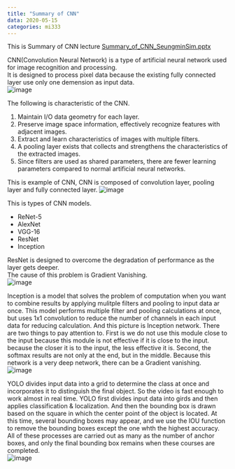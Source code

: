 ```yaml
---
title: "Summary of CNN"
data: 2020-05-15 
categories: mi333
---
```

  
This is Summary of CNN lecture
[Summary_of_CNN_SeungminSim.pptx](https://github.com/someonewho/someonewho.github.io/files/4631368/Summary_of_CNN_SeungminSim.pptx)  
  
CNN(Convolution Neural Network) is a type of artificial neural network used for image recognition and processing.  
It is designed to process pixel data because the existing fully connected layer use only one demension as input data.  
![image](https://user-images.githubusercontent.com/33623099/82106465-20b8f880-975c-11ea-8c72-71f792cfba97.png)  
  
The following is characteristic of the CNN.  
1. Maintain I/O data geometry for each layer.  
2. Preserve image space information, effectively recognize features with adjacent images.  
3. Extract and learn characteristics of images with multiple filters.  
4. A pooling layer exists that collects and strengthens the characteristics of the extracted images.  
5. Since filters are used as shared parameters, there are fewer learning parameters compared to normal artificial neural networks.  
  
This is example of CNN, CNN is composed of convolution layer, pooling layer and fully connected layer.
![image](https://user-images.githubusercontent.com/33623099/82106659-61654180-975d-11ea-8849-d474fa90aea9.png)  

This is types of CNN models.
- ReNet-5  
- AlexNet  
- VGG-16  
- ResNet  
- Inception  
  
ResNet is designed to overcome the degradation of performance as the layer gets deeper.  
The cause of this problem is Gradient Vanishing.  
![image](https://user-images.githubusercontent.com/33623099/82106809-5363f080-975e-11ea-8d4d-e85ea7fc4422.png)  
  
Inception is a model that solves the problem of computation when you want to combine results by applying mulitple filters and pooling to input data ar once. This model performs multiple filter and pooling calculations at once, but uses 1x1 convolution to reduce the number of channels in each input data for reducing calculation. And this picture is Inception network. There are two things to pay attention to. First is we do not use this module close to the input because this module is not effective if it is close to the input. because the closer it is to the input, the less effective it is. Second, the softmax results are not only at the end, but in the middle. Because this network is a very deep network, there can be a Gradient vanishing.  
![image](https://user-images.githubusercontent.com/33623099/82106956-27953a80-975f-11ea-939b-73d4c45b02c9.png)  
  
YOLO divides input data into a grid to determine the class at once and incorporates it to distinguish the final object. So the video is fast enough to work almost in real time. YOLO first divides input data into girds and then applies classification & localization. And then the bounding box is drawn based on the square in which the center point of the object is located. At this time, several bounding boxes may appear, and we use the IOU function to remove the bounding boxes except the one whth the highest accuracy. All of these processes are carried out as many as the number of anchor boxes, and only the final bounding box remains when these courses are completed.  
![image](https://user-images.githubusercontent.com/33623099/82107204-cff7ce80-9760-11ea-8979-0b5cb0e9852c.png)








